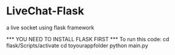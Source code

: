 # LiveChat-Flask
a live socket using flask framework

*** YOU NEED TO INSTALL FLASK FIRST ***
To run this code: 
  cd flask/Scripts/activate
  cd toyourappfolder
  python main.py
